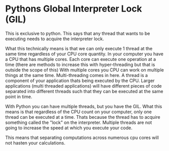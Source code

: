 # Pythons Global Interpreter Lock (GIL)

This is exclusive to python. This says that any thread that wants to be executing needs to acquire the interpreter lock. 

What this technically means is that we can only execute 1 thread at the same time regardless of your CPU core quantity.
In your computer you have a CPU that has multiple cores. Each core can execute one operation at a time (there are methods to increase this with hyper-threading but that is outside the scope of this)
With multiple cores you CPU can work on multiple things at the same time. Multi-threading comes in here. A thread is a component of your application thats being executed by the CPU. 
Larger applications (multi threaded applications) will have different pieces of code separated into different threads such that they can be executed at the same point in time.

With Python you can have multiple threads, but you have the GIL. What this means is that regardless of the CPU count on your computer, only one thread can be executed at a time.
Thats because the thread has to acquire something called the "lock" on the interpreter. Multiple threads are not going to increase the speed at which you execute your code. 

This means that separating computations across numerous cpu cores will not hasten your calculations. 